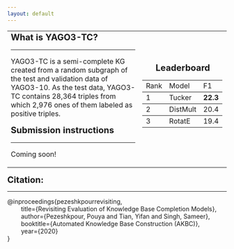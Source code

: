 ```yaml
---
layout: default
---
```

<div class="menu-container noselect">
   <table class="content-table">
      <tr>
        <td style="width:60%;" align="left">
        <font style="font-size:20px"><b>What is YAGO3-TC?</b></font>
         <hr>
        <p class="text right-align text-large add-top-margin" style="width:100%;">
        YAGO3-TC is a semi-complete KG created from a random subgraph of the test and validation data of YAGO3-10. As the test        data, YAGO3-TC contains 28,364 triples from which 2,976 ones of them labeled as positive triples. 
        </p>
        <font style="font-size:20px"><b>Submission instructions</b></font>
          <hr>
        <p class="text right-align text-large add-top-margin" style="width:100%;">
        Coming soon!
        </p>
        </td>
        <td align="center">
            <font style="font-size:20px"><b>Leaderboard</b></font>
                 <table class="content-table" rules="rows" align="center">
                    <tr>
                       <td>
                           Rank
                       </td> 
                       <td>
                           Model
                       </td> 
                       <td>
                           F1
                       </td> 
                    </tr>
                    <tr>
                       <td>
                           1
                       </td> 
                       <td>
                           Tucker
                       </td> 
                       <td>
                           <b>22.3</b>
                       </td> 
                    </tr>
                    <tr>
                       <td>
                           2
                       </td> 
                       <td>
                           DistMult
                       </td> 
                       <td>
                           20.4
                       </td> 
                    </tr>
                    <tr>
                       <td>
                           3
                       </td> 
                       <td>
                           RotatE
                       </td> 
                       <td>
                           19.4
                       </td> 
                    </tr>
                 </table>
         </td> 
      </tr>
   </table>
</div>

<font style="font-size:20px"><b>Citation:</b></font>
***
<p>
@inproceedings{pezeshkpourrevisiting, <br>
  &nbsp;&nbsp;&nbsp;&nbsp;&nbsp;&nbsp;&nbsp; title={Revisiting Evaluation of Knowledge Base Completion Models},<br>
  &nbsp;&nbsp;&nbsp;&nbsp;&nbsp;&nbsp;&nbsp; author={Pezeshkpour, Pouya and Tian, Yifan and Singh, Sameer},<br>
  &nbsp;&nbsp;&nbsp;&nbsp;&nbsp;&nbsp;&nbsp; booktitle={Automated Knowledge Base Construction (AKBC)},<br>
  &nbsp;&nbsp;&nbsp;&nbsp;&nbsp;&nbsp;&nbsp; year={2020}<br>   
}   
</p>
